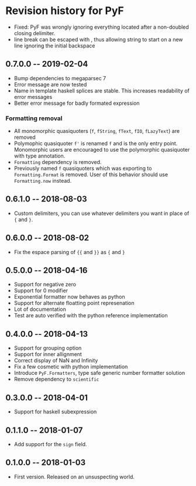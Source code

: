 # Revision history for PyF

- Fixed: PyF was wrongly ignoring everything located after a non-doubled closing delimiter.
- line break can be escaped with \, thus allowing string to start on a new line ignoring the initial backspace

## 0.7.0.0 -- 2019-02-04

- Bump dependencies to megaparsec 7
- Error message are now tested
- Name in template haskell splices are stable. This increases readability of error messages
- Better error message for badly formated expression

### Formatting removal

- All monomorphic quasiquoters (`f`, `fString`, `fText`, `fIO`, `fLazyText`) are removed
- Polymophic quasiquoter `f'` is renamed `f` and is the only entry point. Monomorphic users are encouraged to use the polymorphic quasiquoter with type annotation.
- `Formatting` dependency is removed.
- Previously named `f` quasiquoters which was exporting to `Formatting.Format` is removed. User of this behavior should use `Formatting.now` instead.

## 0.6.1.0 -- 2018-08-03

- Custom delimiters, you can use whatever delimiters you want in place of `{` and `}`.

## 0.6.0.0 -- 2018-08-02

- Fix the espace parsing of `{{` and `}}` as `{` and `}`

## 0.5.0.0 -- 2018-04-16

- Support for negative zero
- Support for 0 modifier
- Exponential formatter now behaves as python
- Support for alternate floatting point represenation
- Lot of documentation
- Test are auto verified with the python reference implementation

## 0.4.0.0 -- 2018-04-13

- Support for grouping option
- Support for inner allignment
- Correct display of NaN and Infinity
- Fix a few cosmetic with python implementation
- Introduce `PyF.Formatters`, type safe generic number formatter solution
- Remove dependency to `scientific`


## 0.3.0.0 -- 2018-04-01

* Support for haskell subexpression

## 0.1.1.0  -- 2018-01-07

* Add support for the `sign` field.

## 0.1.0.0  -- 2018-01-03

* First version. Released on an unsuspecting world.
